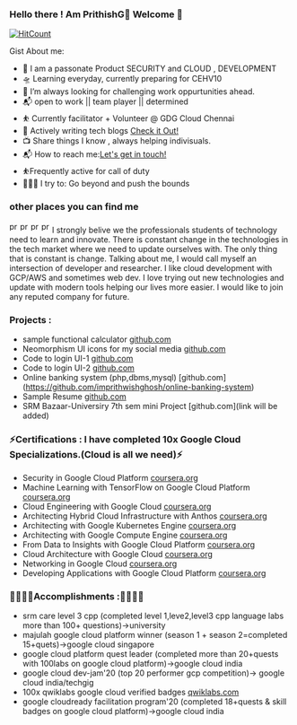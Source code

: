 ### Hello there ! Am PrithishG👋 Welcome 👋

[![HitCount](http://hits.dwyl.com/imprithwishghosh/imprithwishghosh.svg)](http://hits.dwyl.com/imprithwishghosh/imprithwishghosh)

Gist About me:

- 🎤 I am a passonate Product SECURITY and CLOUD , DEVELOPMENT
- 🛸 Learning everyday, currently preparing for CEHV10
- 🌋 I’m always looking for challenging work oppurtunities ahead.
- 📬 open to work || team player || determined
- ⛹️‍ Currently facilitator + Volunteer @ GDG Cloud Chennai
- 💬 Actively writing tech blogs [Check it Out!](https://medium.com/@prithishghosh)
- 📺 Share things I know , always helping indivisuals.
- 📬 How to reach me:<a href="mailto:prithishghosh619@gmail.com">Let's get in touch!</a>
- ⛹️‍Frequently active for call of duty
- 🧗🏾‍♀️ I try to: Go beyond and push the bounds 

### other places you can find me 

<a href="https://discord.gg/incognito">
  <img align="left" alt="prithish's Discord Server" width="16px" src="https://cdn.jsdelivr.net/npm/simple-icons@v3/icons/discord.svg" />
</a>
<a href="https://www.linkedin.com/in/prithish-ghosh-097207163/">
  <img align="left" alt="prithish's Linkdein" width="16px" src="https://cdn.jsdelivr.net/npm/simple-icons@v3/icons/linkedin.svg" />
</a>
<a href="https://www.instagram.com/dafoxface">
  <img align="left" alt="prithish's Instagram" width="16px" src="https://cdn.jsdelivr.net/npm/simple-icons@v3/icons/instagram.svg" />
</a>

<a href="https://twitter.com/PrithishGhosh5">
  <img align="left" alt="prithish's Twitter" width="16px" src="https://cdn.jsdelivr.net/npm/simple-icons@v3/icons/twitter.svg" />
</a>


### 

I strongly belive we the professionals students of technology need to learn and innovate. There is constant change in the technologies in the tech market where we need to update ourselves with. The only thing that is constant is change. Talking about me, I would call myself an intersection of developer and researcher. I like cloud development with GCP/AWS and sometimes web dev. I love trying out new technologies and update with modern tools helping our lives more easier. I would like to join any reputed company for future.

### Projects :


- sample functional calculator [github.com](https://imprithwishghosh.github.io/JS-calculator/)
- Neomorphism UI icons for my social media [github.com](https://imprithwishghosh.github.io/Neomorphism-UI-/)
- Code to login UI-1 [github.com](https://imprithwishghosh.github.io/UI-TO-CODE/page1.html)
- Code to login UI-2 [github.com](https://imprithwishghosh.github.io/UI-TO-CODE/page2.html)
- Online banking system (php,dbms,mysql) [github.com] (https://github.com/imprithwishghosh/online-banking-system)
- Sample Resume [github.com](https://imprithwishghosh.github.io/web-resume-165/)
- SRM Bazaar-Universiry 7th sem mini Project [github.com](link will be added) 

### ⚡Certifications : I have completed 10x Google Cloud Specializations.(Cloud is all we need)⚡

- Security in Google Cloud Platform [coursera.org](https://coursera.org/share/f7203f91419e55c57ebe254fa0e88b9e)
- Machine Learning with TensorFlow on Google Cloud Platform [coursera.org](https://coursera.org/share/949891095046e5dd85bdcd1a6228adea)
- Cloud Engineering with Google Cloud [coursera.org](https://coursera.org/share/52f66f6cb991005d843232b0f2148a10)
- Architecting Hybrid Cloud Infrastructure with Anthos [coursera.org](https://coursera.org/share/a9861901b667b5225e3b58d452d396bb)
- Architecting with Google Kubernetes Engine [coursera.org](https://coursera.org/share/64e642117f787fd33c5156b72918869b)
- Architecting with Google Compute Engine [coursera.org](https://coursera.org/share/b207f42a9c208965fa0222b75b0447d4)
- From Data to Insights with Google Cloud Platform [coursera.org](https://coursera.org/share/3c0b210847bb9eec7df4fe7a579042b8)
- Cloud Architecture with Google Cloud [coursera.org](https://coursera.org/share/91bcadc2c64b51a991efc32c46dafc51)
- Networking in Google Cloud [coursera.org](https://coursera.org/share/9b504fbb4776b50d65ba744b13c3f6ab)
- Developing Applications with Google Cloud Platform [coursera.org](https://coursera.org/share/98b1a3f79788e58519d793b5243e104a)

### 💪💪💪💪Accomplishments :💪💪💪💪

- srm care level 3 cpp (completed level 1,leve2,level3 cpp language labs more than 100+ questions)->university
- majulah google cloud platform winner (season 1 + season 2=completed 15+quets)->google cloud singapore
- google cloud platform quest leader (completed more than 20+quests with 100labs on google cloud platform)->google cloud india
- google cloud dev-jam'20 (top 20 performer gcp competition)-> google cloud india/techgig
- 100x qwiklabs google cloud verified badges [qwiklabs.com](https://www.qwiklabs.com/public_profiles/78282992-f53a-4ae3-aae8-c594e566f6cf)
- google cloudready facilitation program'20 (completed 18+quests & skill badges on google cloud platform)->google cloud india
